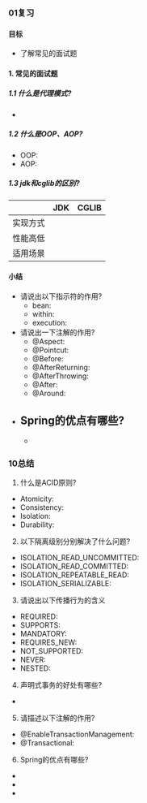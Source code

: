 ### 01复习

#### 目标

- 了解常见的面试题



#### 1. 常见的面试题

##### 1.1 什么是代理模式?

- 



##### 1.2 什么是OOP、AOP?

- OOP:  
- AOP: 



##### 1.3 jdk和cglib的区别?

|          | JDK  | CGLIB |
| -------- | ---- | ----- |
| 实现方式 |      |       |
| 性能高低 |      |       |
| 适用场景 |      |       |



#### 小结

- 请说出以下指示符的作用?
  - bean: 
  - within: 
  - execution: 
- 请说出一下注解的作用?
  - @Aspect: 
  - @Pointcut: 
  - @Before: 
  - @AfterReturning: 
  - @AfterThrowing: 
  - @After: 
  - @Around: 
- Spring的优点有哪些?
  - 
  - 



### 10总结

1. 什么是ACID原则?
  - Atomicity:
  - Consistency: 
  - Isolation: 
  - Durability:
2. 以下隔离级别分别解决了什么问题?
  - ISOLATION_READ_UNCOMMITTED:
  - ISOLATION_READ_COMMITTED: 
  - ISOLATION_REPEATABLE_READ:
  - ISOLATION_SERIALIZABLE: 
3. 请说出以下传播行为的含义
  - REQUIRED:
  - SUPPORTS:
  - MANDATORY:
  - REQUIRES_NEW:
  - NOT_SUPPORTED:
  - NEVER:
  - NESTED:
4. 声明式事务的好处有哪些?
  - 
5. 请描述以下注解的作用?
  - @EnableTransactionManagement:
  - @Transactional: 
6. Spring的优点有哪些?
  - 
  - 
  - 



